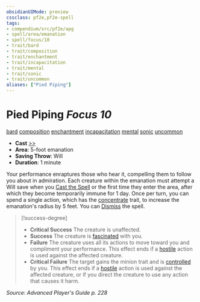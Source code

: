 ```yaml
---
obsidianUIMode: preview
cssclass: pf2e,pf2e-spell
tags:
- compendium/src/pf2e/apg
- spell/area/emanation
- spell/focus/10
- trait/bard
- trait/composition
- trait/enchantment
- trait/incapacitation
- trait/mental
- trait/sonic
- trait/uncommon
aliases: ["Pied Piping"]
---
```

# Pied Piping *Focus 10*   
[bard](Reference/Rules/Traits/bard.md "Bard Class Trait")  [composition](composition.md "Composition Spell Trait")  [enchantment](enchantment.md "Enchantment School Trait")  [incapacitation](incapacitation.md "Incapacitation Effect Trait")  [mental](mental.md "Mental Effect Trait")  [sonic](sonic.md "Sonic Energy & Element Trait")  [uncommon](uncommon.md "Uncommon Rarity Trait")  

- **Cast** [>>](chapter-9-playing-the-game.md#Actions "Two-Action") 
- **Area**: 5-foot emanation
- **Saving Throw**: Will
- **Duration**: 1 minute

Your performance enraptures those who hear it, compelling them to follow you about in admiration. Each creature within the emanation must attempt a Will save when you [Cast the Spell](cast-a-spell.md) or the first time they enter the area, after which they become temporarily immune for 1 day. Once per turn, you can spend a single action, which has the [concentrate](concentrate.md "Concentrate Action & Ability Trait") trait, to increase the emanation's radius by 5 feet. You can [Dismiss](dismiss.md) the spell.

> [!success-degree] 
> - **Critical Success** The creature is unaffected.
> - **Success** The creature is [fascinated](conditions.md#Fascinated) with you.
> - **Failure** The creature uses all its actions to move toward you and compliment your performance. This effect ends if a [hostile](conditions.md#Hostile) action is used against the affected creature.
> - **Critical Failure** The target gains the minion trait and is [controlled](conditions.md#Controlled) by you. This effect ends if a [hostile](conditions.md#Hostile) action is used against the affected creature, or if you direct the creature to use any action that causes it harm.

*Source: Advanced Player's Guide p. 228*